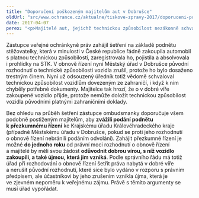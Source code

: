 ```yaml
---
title: "Doporučení poškozeným majitelům aut v Dobrušce"
oldUrl: "src/www.ochrance.cz/aktualne/tiskove-zpravy-2017/doporuceni-poskozenym-majitelum-aut-v-dobrusce"
date: 2017-04-07
perex: "<p>Majitelé aut, jejichž technickou způsobilost nezákonně schvaloval úředník Městského úřadu v Dobrušce, odsouzený za to z trestného činu, se proti nynějším rozhodnutím o obnově řízení mohou bránit podnětem k přezkumnému řízení, v němž budou namítat dobrou víru, s níž auto v ČR zakoupili, a také újmu, která jim nyní vznikne.</p>"
---
```


<!-- imported from the old website -->

<p>Zástupce veřejné ochránkyně práv zahájil šetření na základě podnětu stěžovatelky, která v minulosti v České republice řádně zakoupila automobil s platnou technickou způsobilostí, zaregistrovala ho, pojistila a absolvovala i prohlídky na STK. V obnově řízení nyní Městský úřad v Dobrušce původní rozhodnutí o technické způsobilosti vozidla zrušil, protože ho bylo dosaženo trestným činem. Nyní už odsouzený úředník totiž vědomě schvaloval technickou způsobilost vozidlům dovezeným ze zahraničí, i když k nim chyběly potřebné dokumenty. Majitelce tak hrozí, že o v dobré víře zakoupené vozidlo přijde, protože nemůže doložit technickou způsobilost vozidla původními platnými zahraničními doklady.</p><p> Bez ohledu na průběh šetření zástupce ombudsmanky doporučuje všem podobně postiženým majitelům, aby <b>zvážili podání podnětu k přezkumnému řízení</b> ke Krajskému úřadu Královéhradeckého kraje (případně Městskému úřadu v Dobrušce, pokud se proti jeho rozhodnutí o obnově řízení nebránili podáním odvolání). Zahájit přezkumné řízení je možné <b>do jednoho roku</b> od právní moci rozhodnutí o obnově řízení a majitelé by měli svou žádost <b>odůvodnit dobrou vírou, s níž vozidlo zakoupili, a také újmou, která jim vzniká</b>. Podle správního řádu má totiž úřad při rozhodování o obnově řízení šetřit práva nabytá v dobré víře a nerušit původní rozhodnutí, které sice bylo vydáno v rozporu s právním předpisem, ale účastníkovi by jeho zrušením vznikla újma, která je ve zjevném nepoměru k veřejnému zájmu. Právě s těmito argumenty se musí úřad vypořádat.</p>
